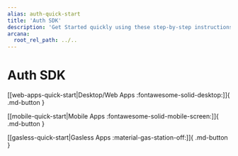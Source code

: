 ```yaml
---
alias: auth-quick-start
title: 'Auth SDK'
description: 'Get Started quickly using these step-by-step instructions. Register the Web3 app, obtain a ClientID and then integrate the app with the Arcana Auth SDK.'
arcana:
  root_rel_path: ../..
---
```


# Auth SDK

[[web-apps-quick-start|Desktop/Web Apps :fontawesome-solid-desktop:]]{ .md-button }

[[mobile-quick-start|Mobile Apps :fontawesome-solid-mobile-screen:]]{ .md-button }

[[gasless-quick-start|Gasless Apps :material-gas-station-off:]]{ .md-button }